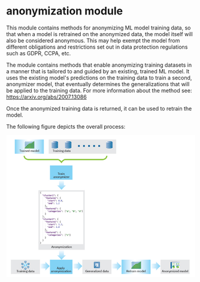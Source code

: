 # anonymization module
This module contains methods for anonymizing ML model training data, so that when 
a model is retrained on the anonymized data, the model itself will also be considered 
anonymous. This may help exempt the model from different obligations and restrictions 
set out in data protection regulations such as GDPR, CCPA, etc.

The module contains methods that enable anonymizing training datasets in a manner that 
is tailored to and guided by an existing, trained ML model. It uses the existing model's
predictions on the training data to train a second, anonymizer model, that eventually determines
the generalizations that will be applied to the training data. For more information about the
method see: https://arxiv.org/abs/2007.13086

Once the anonymized training data is returned, it can be used to retrain the model.

The following figure depicts the overall process:

<p align="center">
  <img src="../../docs/images/AI_Privacy_project2.jpg?raw=true" width="667" title="anonymization process">
</p>
<br />


